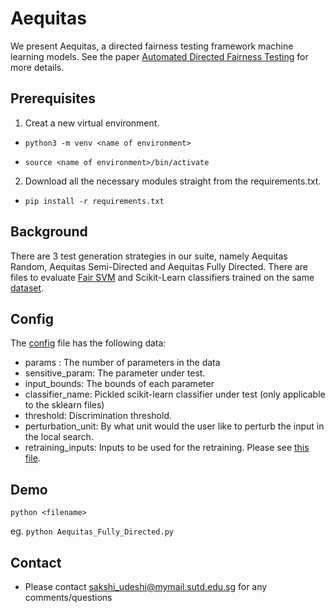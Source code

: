 # Aequitas

We present Aequitas, a directed fairness testing framework machine learning models. See the paper [Automated Directed Fairness Testing](https://arxiv.org/abs/1807.00468) for more details.

## Prerequisites

1. Creat a new virtual environment.

* `python3 -m venv <name of environment>`

* `source <name of environment>/bin/activate`

2. Download all the necessary modules straight from the requirements.txt.

* `pip install -r requirements.txt`

## Background
There are 3 test generation strategies in our suite, namely Aequitas Random, Aequitas Semi-Directed and Aequitas Fully Directed. There are files to evaluate [Fair SVM](https://github.com/mbilalzafar/fair-classification) and Scikit-Learn classifiers trained on the same [dataset](http://archive.ics.uci.edu/ml/datasets/Adult).

## Config
The [config](config.py) file has the following data:

* params : The number of parameters in the data
* sensitive_param: The parameter under test.
* input_bounds: The bounds of each parameter
* classifier_name: Pickled scikit-learn classifier under test (only applicable to the sklearn files)
* threshold: Discrimination threshold.
* perturbation_unit: By what unit would the user like to perturb the input in the local search.
* retraining_inputs: Inputs to be used for the retraining. Please see [this file](Retrain_Example_File.txt).

## Demo
`python <filename>`

eg. `python Aequitas_Fully_Directed.py`

## Contact
* Please contact sakshi_udeshi@mymail.sutd.edu.sg for any comments/questions



